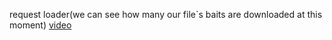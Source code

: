 request loader(we can see how many our file`s baits are downloaded at this moment)
[video]('https://www.youtube.com/watch?v=11joYTiuMlA&t=1s')
